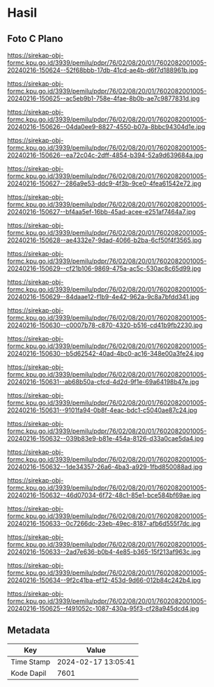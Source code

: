 # Hasil

## Foto C Plano

https://sirekap-obj-formc.kpu.go.id/3939/pemilu/pdpr/76/02/08/20/01/7602082001005-20240216-150624--52f68bbb-17db-41cd-ae4b-d6f7d188961b.jpg

https://sirekap-obj-formc.kpu.go.id/3939/pemilu/pdpr/76/02/08/20/01/7602082001005-20240216-150625--ac5eb9b1-758e-4fae-8b0b-ae7c9877831d.jpg

https://sirekap-obj-formc.kpu.go.id/3939/pemilu/pdpr/76/02/08/20/01/7602082001005-20240216-150626--04da0ee9-8827-4550-b07a-8bbc94304d1e.jpg

https://sirekap-obj-formc.kpu.go.id/3939/pemilu/pdpr/76/02/08/20/01/7602082001005-20240216-150626--ea72c04c-2dff-4854-b394-52a9d639684a.jpg

https://sirekap-obj-formc.kpu.go.id/3939/pemilu/pdpr/76/02/08/20/01/7602082001005-20240216-150627--286a9e53-ddc9-4f3b-9ce0-4fea61542e72.jpg

https://sirekap-obj-formc.kpu.go.id/3939/pemilu/pdpr/76/02/08/20/01/7602082001005-20240216-150627--bf4aa5ef-16bb-45ad-acee-e251af7464a7.jpg

https://sirekap-obj-formc.kpu.go.id/3939/pemilu/pdpr/76/02/08/20/01/7602082001005-20240216-150628--ae4332e7-9dad-4066-b2ba-6cf50f4f3565.jpg

https://sirekap-obj-formc.kpu.go.id/3939/pemilu/pdpr/76/02/08/20/01/7602082001005-20240216-150629--cf21b106-9869-475a-ac5c-530ac8c65d99.jpg

https://sirekap-obj-formc.kpu.go.id/3939/pemilu/pdpr/76/02/08/20/01/7602082001005-20240216-150629--84daae12-f1b9-4e42-962a-9c8a7bfdd341.jpg

https://sirekap-obj-formc.kpu.go.id/3939/pemilu/pdpr/76/02/08/20/01/7602082001005-20240216-150630--c0007b78-c870-4320-b516-cd41b9fb2230.jpg

https://sirekap-obj-formc.kpu.go.id/3939/pemilu/pdpr/76/02/08/20/01/7602082001005-20240216-150630--b5d62542-40ad-4bc0-ac16-348e00a3fe24.jpg

https://sirekap-obj-formc.kpu.go.id/3939/pemilu/pdpr/76/02/08/20/01/7602082001005-20240216-150631--ab68b50a-cfcd-4d2d-9f1e-69a64198b47e.jpg

https://sirekap-obj-formc.kpu.go.id/3939/pemilu/pdpr/76/02/08/20/01/7602082001005-20240216-150631--9101fa94-0b8f-4eac-bdc1-c5040ae87c24.jpg

https://sirekap-obj-formc.kpu.go.id/3939/pemilu/pdpr/76/02/08/20/01/7602082001005-20240216-150632--039b83e9-b81e-454a-8126-d33a0cae5da4.jpg

https://sirekap-obj-formc.kpu.go.id/3939/pemilu/pdpr/76/02/08/20/01/7602082001005-20240216-150632--1de34357-26a6-4ba3-a929-1fbd850088ad.jpg

https://sirekap-obj-formc.kpu.go.id/3939/pemilu/pdpr/76/02/08/20/01/7602082001005-20240216-150632--46d07034-6f72-48c1-85e1-bce584bf69ae.jpg

https://sirekap-obj-formc.kpu.go.id/3939/pemilu/pdpr/76/02/08/20/01/7602082001005-20240216-150633--0c7266dc-23eb-49ec-8187-afb6d555f7dc.jpg

https://sirekap-obj-formc.kpu.go.id/3939/pemilu/pdpr/76/02/08/20/01/7602082001005-20240216-150633--2ad7e636-b0b4-4e85-b365-15f213af963c.jpg

https://sirekap-obj-formc.kpu.go.id/3939/pemilu/pdpr/76/02/08/20/01/7602082001005-20240216-150634--9f2c41ba-ef12-453d-9d66-012b84c242b4.jpg

https://sirekap-obj-formc.kpu.go.id/3939/pemilu/pdpr/76/02/08/20/01/7602082001005-20240216-150625--f491052c-1087-430a-95f3-cf28a945dcd4.jpg


## Metadata

| Key        | Value               |
| ---------- | ------------------- |
| Time Stamp | 2024-02-17 13:05:41 |
| Kode Dapil | 7601                |



